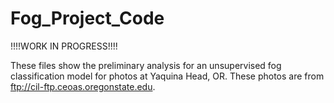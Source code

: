 # Fog_Project_Code
!!!!WORK IN PROGRESS!!!! 

These files show the preliminary analysis for an unsupervised fog classification model for photos at Yaquina Head, OR. These photos are from ftp://cil-ftp.ceoas.oregonstate.edu.
